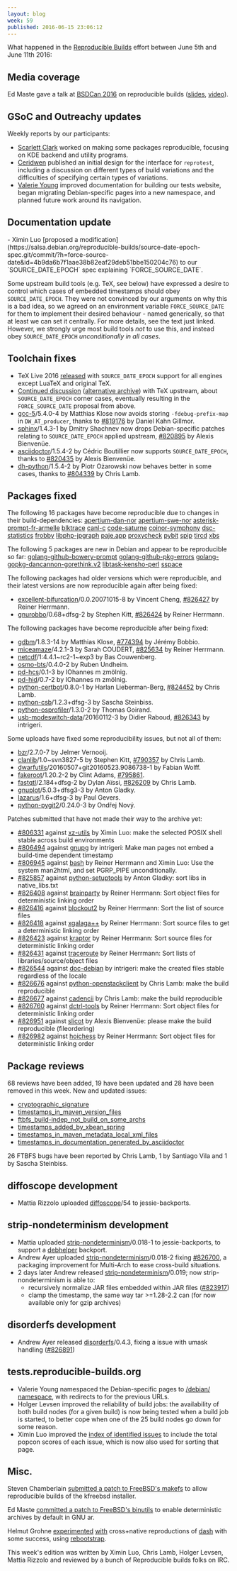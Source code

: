 ```yaml
---
layout: blog
week: 59
published: 2016-06-15 23:06:12
---
```


What happened in the [Reproducible
Builds](https://wiki.debian.org/ReproducibleBuilds) effort between June 5th and June 11th 2016:

Media coverage
--------------

Ed Maste gave a talk at [BSDCan 2016](https://www.bsdcan.org/2016/) on
reproducible builds
([slides](https://www.bsdcan.org/2016/schedule/events/714.en.html),
[video](https://www.youtube.com/watch?v=z7pDnBO5wSM&t=337m0s)).

GSoC and Outreachy updates
--------------------------

Weekly reports by our participants:

- [Scarlett Clark](http://scarlettgatelyclark.com/2016/debian-reproducible-builds-week-2/)
  worked on making some packages reproducible, focusing on KDE backend and
  utility programs.
- [Ceridwen](https://reproducible.alioth.debian.org/blog/posts/people/ceridwen/reprotest_week2/)
  published an initial design for the interface for `reprotest`, including a
  discussion on different types of build variations and the difficulties of
  specifying certain types of variations.
- [Valerie Young](http://www.spectranaut.cc/?p=17) improved documentation for
  building our tests website, began migrating Debian-specific pages into a new
  namespace, and planned future work around its navigation.

Documentation update
--------------------

<a name="FORCE_SOURCE_DATE" />
- Ximin Luo [proposed a modification](https://salsa.debian.org/reproducible-builds/source-date-epoch-spec.git/commit/?h=force-source-date&id=4b9da6b7f1aae38b82eaf29deb51bbe150204c76)
  to our `SOURCE_DATE_EPOCH` spec explaining `FORCE_SOURCE_DATE`.

  Some upstream build tools (e.g. TeX, see below) have expressed a desire to
  control which cases of embedded timestamps should obey `SOURCE_DATE_EPOCH`.
  They were not convinced by our arguments on why this is a bad idea, so we
  agreed on an environment variable `FORCE_SOURCE_DATE` for them to implement
  their desired behaviour - named generically, so that at least we can set it
  centrally. For more details, see the text just linked. However, we strongly
  urge most build tools *not* to use this, and instead obey `SOURCE_DATE_EPOCH`
  *unconditionally in all cases*.

Toolchain fixes
---------------

- TeX Live 2016 [released](https://www.preining.info/blog/2016/06/tex-live-2016-released/)
  with `SOURCE_DATE_EPOCH` support for all engines except LuaTeX and original TeX.
- [Continued discussion](https://www.tug.org/pipermail/tex-k/2016-June/002721.html)
  ([alternative archive](https://lists.alioth.debian.org/pipermail/reproducible-builds/Week-of-Mon-20160606/005698.html))
  with TeX upstream, about `SOURCE_DATE_EPOCH` corner cases, eventually
  resulting in the `FORCE_SOURCE_DATE` proposal from above.
- [gcc-5](https://tracker.debian.org/pkg/gcc-5)/5.4.0-4 by Matthias Klose now avoids storing
  `-fdebug-prefix-map` in `DW_AT_producer`, thanks to [#819176](https://bugs.debian.org/819176) by
  Daniel Kahn Gillmor.
- [sphinx](https://tracker.debian.org/pkg/sphinx)/1.4.3-1 by Dmitry Shachnev now drops Debian-specific patches
  relating to `SOURCE_DATE_EPOCH` applied upstream, [#820895](https://bugs.debian.org/820895) by Alexis
  Bienvenüe.
- [asciidoctor](https://tracker.debian.org/pkg/asciidoctor)/1.5.4-2 by Cédric Boutillier now supports
  `SOURCE_DATE_EPOCH`, thanks to [#820435](https://bugs.debian.org/820435) by Alexis Bienvenüe.
- [dh-python](https://tracker.debian.org/pkg/dh-python)/1.5.4-2 by Piotr Ożarowski now behaves better in some
  cases, thanks to [#804339](https://bugs.debian.org/804339) by Chris Lamb.

Packages fixed
--------------

The following 16 packages have become reproducible due to changes in their
build-dependencies:
[apertium-dan-nor](https://tracker.debian.org/pkg/apertium-dan-nor)
[apertium-swe-nor](https://tracker.debian.org/pkg/apertium-swe-nor)
[asterisk-prompt-fr-armelle](https://tracker.debian.org/pkg/asterisk-prompt-fr-armelle)
[blktrace](https://tracker.debian.org/pkg/blktrace)
[canl-c](https://tracker.debian.org/pkg/canl-c)
[code-saturne](https://tracker.debian.org/pkg/code-saturne)
[coinor-symphony](https://tracker.debian.org/pkg/coinor-symphony)
[dsc-statistics](https://tracker.debian.org/pkg/dsc-statistics)
[frobby](https://tracker.debian.org/pkg/frobby)
[libphp-jpgraph](https://tracker.debian.org/pkg/libphp-jpgraph)
[paje.app](https://tracker.debian.org/pkg/paje.app)
[proxycheck](https://tracker.debian.org/pkg/proxycheck)
[pybit](https://tracker.debian.org/pkg/pybit)
[spip](https://tracker.debian.org/pkg/spip)
[tircd](https://tracker.debian.org/pkg/tircd)
[xbs](https://tracker.debian.org/pkg/xbs)

The following 5 packages are new in Debian and appear to be reproducible so
far:
[golang-github-bowery-prompt](https://tracker.debian.org/pkg/golang-github-bowery-prompt)
[golang-github-pkg-errors](https://tracker.debian.org/pkg/golang-github-pkg-errors)
[golang-gopkg-dancannon-gorethink.v2](https://tracker.debian.org/pkg/golang-gopkg-dancannon-gorethink.v2)
[libtask-kensho-perl](https://tracker.debian.org/pkg/libtask-kensho-perl)
[sspace](https://tracker.debian.org/pkg/sspace)

The following packages had older versions which were reproducible, and
their latest versions are now reproducible again after being fixed:

 * [excellent-bifurcation](https://tracker.debian.org/pkg/excellent-bifurcation)/0.0.20071015-8 by Vincent Cheng, [#826427](https://bugs.debian.org/826427) by Reiner Herrmann.
 * [gnurobbo](https://tracker.debian.org/pkg/gnurobbo)/0.68+dfsg-2 by Stephen Kitt, [#826424](https://bugs.debian.org/826424) by Reiner Herrmann.

The following packages have become reproducible after being fixed:

 * [gdbm](https://tracker.debian.org/pkg/gdbm)/1.8.3-14 by Matthias Klose, [#774394](https://bugs.debian.org/774394) by Jérémy Bobbio.
 * [miceamaze](https://tracker.debian.org/pkg/miceamaze)/4.2.1-3 by Sarah COUDERT, [#825634](https://bugs.debian.org/825634) by Reiner Herrmann.
 * [netcdf](https://tracker.debian.org/pkg/netcdf)/1:4.4.1~rc2-1~exp3 by Bas Couwenberg.
 * [osmo-bts](https://tracker.debian.org/pkg/osmo-bts)/0.4.0-2 by Ruben Undheim.
 * [pd-hcs](https://tracker.debian.org/pkg/pd-hcs)/0.1-3 by IOhannes m zmölnig.
 * [pd-hid](https://tracker.debian.org/pkg/pd-hid)/0.7-2 by IOhannes m zmölnig.
 * [python-certbot](https://tracker.debian.org/pkg/python-certbot)/0.8.0-1 by Harlan Lieberman-Berg, [#824452](https://bugs.debian.org/824452) by Chris Lamb.
 * [python-csb](https://tracker.debian.org/pkg/python-csb)/1.2.3+dfsg-3 by Sascha Steinbiss.
 * [python-osprofiler](https://tracker.debian.org/pkg/python-osprofiler)/1.3.0-2 by Thomas Goirand.
 * [usb-modeswitch-data](https://tracker.debian.org/pkg/usb-modeswitch-data)/20160112-3 by Didier Raboud, [#826343](https://bugs.debian.org/826343) by intrigeri.

Some uploads have fixed some reproducibility issues, but not all of them:

 * [bzr](https://tracker.debian.org/pkg/bzr)/2.7.0-7 by Jelmer Vernooĳ.
 * [clanlib](https://tracker.debian.org/pkg/clanlib)/1.0~svn3827-5 by Stephen Kitt, [#790357](https://bugs.debian.org/790357) by Chris Lamb.
 * [dwarfutils](https://tracker.debian.org/pkg/dwarfutils)/20160507+git20160523.9086738-1 by Fabian Wolff.
 * [fakeroot](https://tracker.debian.org/pkg/fakeroot)/1.20.2-2 by Clint Adams, [#795861](https://bugs.debian.org/795861).
 * [fastqtl](https://tracker.debian.org/pkg/fastqtl)/2.184+dfsg-2 by Dylan Aïssi, [#826209](https://bugs.debian.org/826209) by Chris Lamb.
 * [gnuplot](https://tracker.debian.org/pkg/gnuplot)/5.0.3+dfsg3-3 by Anton Gladky.
 * [lazarus](https://tracker.debian.org/pkg/lazarus)/1.6+dfsg-3 by Paul Gevers.
 * [python-pygit2](https://tracker.debian.org/pkg/python-pygit2)/0.24.0-3 by Ondřej Nový.

Patches submitted that have not made their way to the archive yet:

 * [#806331](https://bugs.debian.org/806331) against [xz-utils](https://tracker.debian.org/pkg/xz-utils) by Ximin Luo: make the selected POSIX shell stable across build environments
 * [#806494](https://bugs.debian.org/806494) against [gnupg](https://tracker.debian.org/pkg/gnupg) by intrigeri: Make man pages not embed a build-time dependent timestamp
 * [#806945](https://bugs.debian.org/806945) against [bash](https://tracker.debian.org/pkg/bash) by Reiner Herrmann and Ximin Luo: Use the system man2html, and set PGRP_PIPE unconditionally.
 * [#825857](https://bugs.debian.org/825857) against [python-setuptools](https://tracker.debian.org/pkg/python-setuptools) by Anton Gladky: sort libs in native_libs.txt
 * [#826408](https://bugs.debian.org/826408) against [brainparty](https://tracker.debian.org/pkg/brainparty) by Reiner Herrmann: Sort object files for deterministic linking order
 * [#826416](https://bugs.debian.org/826416) against [blockout2](https://tracker.debian.org/pkg/blockout2) by Reiner Herrmann: Sort the list of source files
 * [#826418](https://bugs.debian.org/826418) against [xgalaga++](https://tracker.debian.org/pkg/xgalaga++) by Reiner Herrmann: Sort source files to get a deterministic linking order
 * [#826423](https://bugs.debian.org/826423) against [kraptor](https://tracker.debian.org/pkg/kraptor) by Reiner Herrmann: Sort source files for deterministic linking order
 * [#826431](https://bugs.debian.org/826431) against [traceroute](https://tracker.debian.org/pkg/traceroute) by Reiner Herrmann: Sort lists of libraries/source/object files
 * [#826544](https://bugs.debian.org/826544) against [doc-debian](https://tracker.debian.org/pkg/doc-debian) by intrigeri: make the created files stable regardless of the locale
 * [#826676](https://bugs.debian.org/826676) against [python-openstackclient](https://tracker.debian.org/pkg/python-openstackclient) by Chris Lamb: make the build reproducible
 * [#826677](https://bugs.debian.org/826677) against [cadencii](https://tracker.debian.org/pkg/cadencii) by Chris Lamb: make the build reproducible
 * [#826760](https://bugs.debian.org/826760) against [dctrl-tools](https://tracker.debian.org/pkg/dctrl-tools) by Reiner Herrmann: Sort object files for deterministic linking order
 * [#826951](https://bugs.debian.org/826951) against [slicot](https://tracker.debian.org/pkg/slicot) by Alexis Bienvenüe: please make the build reproducible (fileordering)
 * [#826982](https://bugs.debian.org/826982) against [hoichess](https://tracker.debian.org/pkg/hoichess) by Reiner Herrmann: Sort object files for deterministic linking order

Package reviews
---------------

68 reviews have been added, 19 have been updated and 28 have been removed in this week. New and updated issues:

 * [cryptographic_signature](https://tests.reproducible-builds.org/issues/unstable/cryptographic_signature_issue.html)
 * [timestamps_in_maven_version_files](https://tests.reproducible-builds.org/issues/unstable/timestamps_in_maven_version_files_issue.html)
 * [ftbfs_build-indep_not_build_on_some_archs](https://tests.reproducible-builds.org/issues/unstable/ftbfs_build-indep_not_build_on_some_archs_issue.html)
 * [timestamps_added_by_xbean_spring](https://tests.reproducible-builds.org/issues/unstable/timestamps_added_by_xbean_spring_issue.html)
 * [timestamps_in_maven_metadata_local_xml_files](https://tests.reproducible-builds.org/issues/unstable/timestamps_in_maven_metadata_local_xml_files_issue.html)
 * [timestamps_in_documentation_generated_by_asciidoctor](https://tests.reproducible-builds.org/issues/unstable/timestamps_in_documentation_generated_by_asciidoctor_issue.html)

26 FTBFS bugs have been reported by Chris Lamb, 1 by Santiago Vila and 1 by Sascha Steinbiss.

diffoscope development
----------------------

- Mattia Rizzolo uploaded [diffoscope](https://tracker.debian.org/pkg/diffoscope)/54 to jessie-backports.

strip-nondeterminism development
--------------------------------

- Mattia uploaded [strip-nondeterminism](https://tracker.debian.org/pkg/strip-nondeterminism)/0.018-1 to jessie-backports, to
  support a [debhelper](https://tracker.debian.org/pkg/debhelper) backport.
- Andrew Ayer uploaded [strip-nondeterminism](https://tracker.debian.org/pkg/strip-nondeterminism)/0.018-2 fixing [#826700](https://bugs.debian.org/826700), a packaging improvement for Multi-Arch to ease cross-build
  situations.
- 2 days later Andrew released [strip-nondeterminism](https://tracker.debian.org/pkg/strip-nondeterminism)/0.019; now
  strip-nondeterminism is able to:
  - recursively normalize JAR files embedded within JAR files ([#823917](https://bugs.debian.org/823917))
  - clamp the timestamp, the same way tar >=1.28-2.2 can (for now available only  for gzip archives)

disorderfs development
----------------------

- Andrew Ayer released [disorderfs](https://tracker.debian.org/pkg/disorderfs)/0.4.3, fixing a issue with umask handling ([#826891](https://bugs.debian.org/826891))

tests.reproducible-builds.org
-----------------------

- Valerie Young namespaced the Debian-specific pages to [/debian/
  namespace](https://tests.reproducible-builds.org/debian), with redirects to
  for the previous URLs.
- Holger Levsen improved the reliability of build jobs: the availability of
  both build nodes (for a given build) is now being tested when a build job is
  started, to better cope when one of the 25 build nodes go down for some reason.
- Ximin Luo improved the [index of identified
  issues](https://tests.reproducible-builds.org/debian/index_issues.html) to
  include the total popcon scores of each issue, which is now also used for
  sorting that page.

Misc.
-----

Steven Chamberlain [submitted a patch to FreeBSD's
makefs](https://lists.freebsd.org/pipermail/freebsd-hackers/2016-June/049571.html)
to allow reproducible builds of the kfreebsd installer.

Ed Maste [committed a patch to FreeBSD's
binutils](https://svnweb.freebsd.org/ports?view=revision&revision=416639) to
enable deterministic archives by default in GNU ar.

Helmut Grohne
[experimented](https://anonscm.debian.org/cgit/users/helmutg/rebootstrap.git/commit/?id=12d820314bcb459131eebc55e22a48e545acb0b5)
[with](https://anonscm.debian.org/cgit/users/helmutg/rebootstrap.git/commit/?id=39277ab9347848073bcd310f98026177eee2ea66)
cross+native reproductions of [dash](https://tracker.debian.org/pkg/dash) with some success, using
[rebootstrap](https://wiki.debian.org/HelmutGrohne/rebootstrap).

This week's edition was written by Ximin Luo, Chris Lamb, Holger Levsen, Mattia
Rizzolo and reviewed by a bunch of Reproducible builds folks on IRC.
